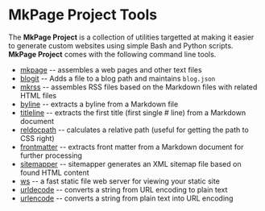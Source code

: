 

# **MkPage Project** Tools

The **MkPage Project** is a collection of utilities targetted at making 
it easier to generate custom websites using simple Bash and Python scripts. 
**MkPage Project** comes with the following command line tools.

+ [mkpage](mkpage/) -- assembles a web pages and other text files
+ [blogit](blogit/) -- Adds a file to a blog path and maintains `blog.json`
+ [mkrss](mkrss/) -- assembles RSS files based on the Markdown files with related HTML files
+ [byline](byline/) -- extracts a byline from a Markdown file
+ [titleline](titleline/) -- extracts the first title (first single # line) from a Markdown document
+ [reldocpath](reldocpath/) -- calculates a relative path (useful for getting the path to CSS right)
+ [frontmatter](frontmatter/) -- extracts front matter from a Markdown document for further processing
+ [sitemapper](sitemapper/) -- sitemapper generates an XML sitemap file based on found HTML content
+ [ws](ws/) -- a fast static file web server for viewing your static site
+ [urldecode](urldecode/) -- converts a string from URL encoding to plain text
+ [urlencode](urlencode/) -- converts a string from plain text into URL encoding

